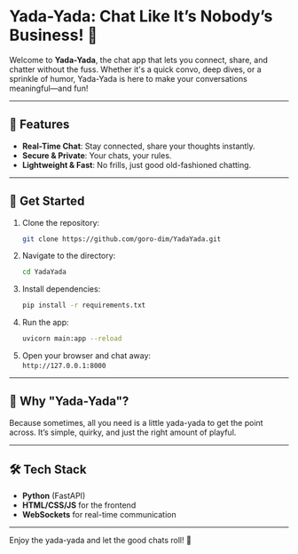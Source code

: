 
# Yada-Yada: Chat Like It’s Nobody’s Business! 💬

Welcome to **Yada-Yada**, the chat app that lets you connect, share, and chatter without the fuss. Whether it's a quick convo, deep dives, or a sprinkle of humor, Yada-Yada is here to make your conversations meaningful—and fun!

---

## 🌟 Features
- **Real-Time Chat**: Stay connected, share your thoughts instantly.  
- **Secure & Private**: Your chats, your rules.  
- **Lightweight & Fast**: No frills, just good old-fashioned chatting.

---

## 🚀 Get Started
1. Clone the repository:  
   ```bash
   git clone https://github.com/goro-dim/YadaYada.git
   ```
2. Navigate to the directory:  
   ```bash
   cd YadaYada
   ```
3. Install dependencies:  
   ```bash
   pip install -r requirements.txt
   ```
4. Run the app:  
   ```bash
   uvicorn main:app --reload
   ```
5. Open your browser and chat away:  
   `http://127.0.0.1:8000`

---

## 🤔 Why "Yada-Yada"?
Because sometimes, all you need is a little yada-yada to get the point across. It’s simple, quirky, and just the right amount of playful.

---

## 🛠️ Tech Stack
- **Python** (FastAPI)  
- **HTML/CSS/JS** for the frontend  
- **WebSockets** for real-time communication  

---

Enjoy the yada-yada and let the good chats roll! 🎉
